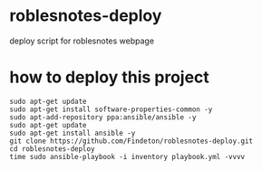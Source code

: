 # roblesnotes-deploy
deploy script for roblesnotes webpage

# how to deploy this project

    sudo apt-get update
    sudo apt-get install software-properties-common -y
    sudo apt-add-repository ppa:ansible/ansible -y
    sudo apt-get update
    sudo apt-get install ansible -y
    git clone https://github.com/Findeton/roblesnotes-deploy.git
    cd roblesnotes-deploy
    time sudo ansible-playbook -i inventory playbook.yml -vvvv
